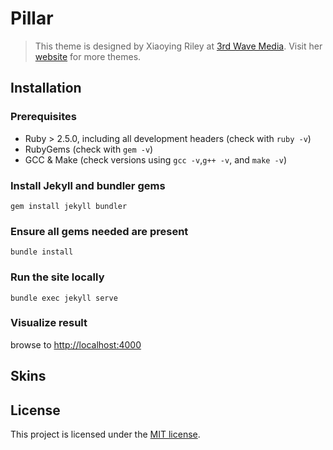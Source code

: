 # Pillar

> This theme is designed by Xiaoying Riley at [3rd Wave Media](http://themes.3rdwavemedia.com/).
> Visit her [website](http://themes.3rdwavemedia.com/) for more themes.

## Installation

### Prerequisites
- Ruby > 2.5.0, including all development headers (check with `ruby -v`)
- RubyGems (check with `gem -v`)
- GCC & Make (check versions using `gcc -v`,`g++ -v`, and `make -v`)

### Install Jekyll and bundler gems
```shell
gem install jekyll bundler
```

### Ensure all gems needed are present
```shell
bundle install
```

### Run the site locally
```shell
bundle exec jekyll serve
```

### Visualize result
browse to [http://localhost:4000](http://localhost:4000)

## Skins

## License

This project is licensed under the [MIT license](LICENSE.txt).
